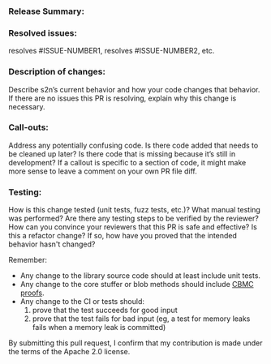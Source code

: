 ### Release Summary:
<!-- If this is a feature or bug that impacts customers and is significant enough to include in the "Summary" section of the next version release, please include a brief (1-2 sentences) description of the change. The audience of this summary is future customers, not maintainers or reviewers. See https://github.com/aws/s2n-tls/releases/tag/v1.5.7 for an example. Otherwise, leave this section blank -->

### Resolved issues:

resolves #ISSUE-NUMBER1, resolves #ISSUE-NUMBER2, etc.

### Description of changes: 

Describe s2n’s current behavior and how your code changes that behavior. If there are no issues this PR is resolving, explain why this change is necessary.

### Call-outs:

Address any potentially confusing code. Is there code added that needs to be cleaned up later? Is there code that is missing because it’s still in development? If a callout is specific to a section of code, it might make more sense to leave a comment on your own PR file diff.

### Testing:

How is this change tested (unit tests, fuzz tests, etc.)? What manual testing was performed? Are there any testing steps to be verified by the reviewer?
How can you convince your reviewers that this PR is safe and effective?
Is this a refactor change? If so, how have you proved that the intended behavior hasn't changed?

Remember:
* Any change to the library source code should at least include unit tests.
* Any change to the core stuffer or blob methods should include [CBMC proofs](https://github.com/aws/s2n-tls/tree/main/tests/cbmc).
* Any change to the CI or tests should:
   1. prove that the test succeeds for good input
   2. prove that the test fails for bad input (eg, a test for memory leaks fails when a memory leak is committed)


By submitting this pull request, I confirm that my contribution is made under the terms of the Apache 2.0 license.
